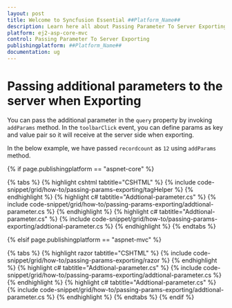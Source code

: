 ```yaml
---
layout: post
title: Welcome to Syncfusion Essential ##Platform_Name##
description: Learn here all about Passing Parameter To Server Exporting of Syncfusion Essential ##Platform_Name## widgets based on HTML5 and jQuery.
platform: ej2-asp-core-mvc
control: Passing Parameter To Server Exporting
publishingplatform: ##Platform_Name##
documentation: ug
---
```



# Passing additional parameters to the server when Exporting

You can pass the additional parameter in the `query` property by invoking `addParams` method. In the `toolbarClick` event, you can define params as key and value pair so it will receive at the server side when exporting.

In the below example, we have passed `recordcount` as `12` using `addParams` method.

{% if page.publishingplatform == "aspnet-core" %}

{% tabs %}
{% highlight cshtml tabtitle="CSHTML" %}
{% include code-snippet/grid/how-to/passing-params-exporting/tagHelper %}
{% endhighlight %}
{% highlight c# tabtitle="Addtional-parameter.cs" %}
{% include code-snippet/grid/how-to/passing-params-exporting/addtional-parameter.cs %}
{% endhighlight %}
{% highlight c# tabtitle="Addtional-parameter.cs" %}
{% include code-snippet/grid/how-to/passing-params-exporting/addtional-parameter.cs %}
{% endhighlight %}
{% endtabs %}

{% elsif page.publishingplatform == "aspnet-mvc" %}

{% tabs %}
{% highlight razor tabtitle="CSHTML" %}
{% include code-snippet/grid/how-to/passing-params-exporting/razor %}
{% endhighlight %}
{% highlight c# tabtitle="Addtional-parameter.cs" %}
{% include code-snippet/grid/how-to/passing-params-exporting/addtional-parameter.cs %}
{% endhighlight %}
{% highlight c# tabtitle="Addtional-parameter.cs" %}
{% include code-snippet/grid/how-to/passing-params-exporting/addtional-parameter.cs %}
{% endhighlight %}
{% endtabs %}
{% endif %}

